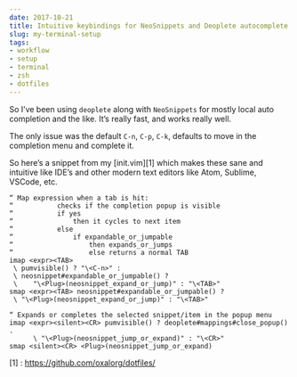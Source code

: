 ```yaml
---
date: 2017-10-21
title: Intuitive keybindings for NeoSnippets and Deoplete autocomplete tab cycling
slug: my-terminal-setup
tags:
- workflow
- setup
- terminal
- zsh
- dotfiles
---
```


So I’ve been using `deoplete` along with `NeoSnippets` for
mostly local auto completion and the like. It’s really fast,
and works really well.

The only issue was the default `C-n`, `C-p`, `C-k`, defaults
to move in the completion menu and complete it.

<!-- more -->

So here’s a snippet from my [init.vim][1] which makes these
sane and intuitive like IDE’s and other modern text editors
like Atom, Sublime, VSCode, etc.

```viml
“ Map expression when a tab is hit:
“           checks if the completion popup is visible
“           if yes 
“               then it cycles to next item
“           else 
“               if expandable_or_jumpable
“                   then expands_or_jumps
“                   else returns a normal TAB
imap <expr><TAB>
 \ pumvisible() ? "\<C-n>" :
 \ neosnippet#expandable_or_jumpable() ?
 \    "\<Plug>(neosnippet_expand_or_jump)" : "\<TAB>"
smap <expr><TAB> neosnippet#expandable_or_jumpable() ?
 \ "\<Plug>(neosnippet_expand_or_jump)" : "\<TAB>"

“ Expands or completes the selected snippet/item in the popup menu
imap <expr><silent><CR> pumvisible() ? deoplete#mappings#close_popup() .
      \ "\<Plug>(neosnippet_jump_or_expand)" : "\<CR>"
smap <silent><CR> <Plug>(neosnippet_jump_or_expand)
```

[1] : https://github.com/oxalorg/dotfiles/
